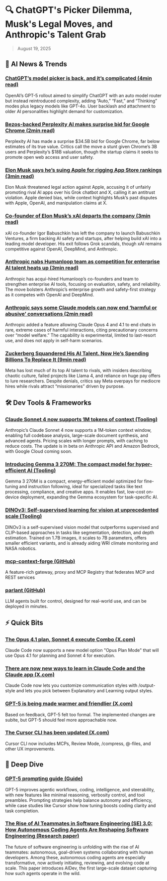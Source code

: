 # 🔍 ChatGPT's Picker Dilemma, Musk's Legal Moves, and Anthropic's Talent Grab

> August 19, 2025

## 🧠 AI News & Trends

### [ChatGPT’s model picker is back, and it’s complicated (4min read)](https://e.aidevroundup.com/p/click?url=https%3A%2F%2Ftechcrunch.com%2F2025%2F08%2F12%2Fchatgpts-model-picker-is-back-and-its-complicated%2F&s=[[subscriberToken]])

OpenAI’s GPT-5 rollout aimed to simplify ChatGPT with an auto model router but instead reintroduced complexity, adding “Auto,” “Fast,” and “Thinking” modes plus legacy models like GPT-4o. User backlash and attachment to older AI personalities highlight demand for customization.

### [Bezos-backed Perplexity AI makes surprise bid for Google Chrome (2min read)](https://e.aidevroundup.com/p/click?url=https%3A%2F%2Fwww.bbc.com%2Fnews%2Farticles%2Fc3dpr0kkyz4o&s=[[subscriberToken]])

Perplexity AI has made a surprise $34.5B bid for Google Chrome, far below estimates of its true value. Critics call the move a stunt given Chrome’s 3B users and Perplexity’s $18B valuation, though the startup claims it seeks to promote open web access and user safety.

### [Elon Musk says he’s suing Apple for rigging App Store rankings (3min read)](https://e.aidevroundup.com/p/click?url=https%3A%2F%2Fwww.theverge.com%2Fnews%2F757941%2Felon-musk-xai-apple-lawsuit-app-store&s=[[subscriberToken]])

Elon Musk threatened legal action against Apple, accusing it of unfairly promoting rival AI apps over his Grok chatbot and X, calling it an antitrust violation. Apple denied bias, while context highlights Musk’s past disputes with Apple, OpenAI, and manipulation claims at X.

### [Co-founder of Elon Musk’s xAI departs the company (3min read)](https://e.aidevroundup.com/p/click?url=https%3A%2F%2Ftechcrunch.com%2F2025%2F08%2F13%2Fco-founder-of-elon-musks-xai-departs-the-company%2F&s=[[subscriberToken]])

xAI co-founder Igor Babuschkin has left the company to launch Babuschkin Ventures, a firm backing AI safety and startups, after helping build xAI into a leading model developer. His exit follows Grok scandals, though xAI remains competitive against OpenAI, DeepMind, and Anthropic.

### [Anthropic nabs Humanloop team as competition for enterprise AI talent heats up (3min read)](https://e.aidevroundup.com/p/click?url=https%3A%2F%2Ftechcrunch.com%2F2025%2F08%2F13%2Fanthropic-nabs-humanloop-team-as-competition-for-enterprise-ai-talent-heats-up%2F&s=[[subscriberToken]])

Anthropic has acqui-hired Humanloop’s co-founders and team to strengthen enterprise AI tools, focusing on evaluation, safety, and reliability. The move bolsters Anthropic’s enterprise growth and safety-first strategy as it competes with OpenAI and DeepMind.

### [Anthropic says some Claude models can now end ‘harmful or abusive’ conversations (2min read)](https://e.aidevroundup.com/p/click?url=https%3A%2F%2Ftechcrunch.com%2F2025%2F08%2F16%2Fanthropic-says-some-claude-models-can-now-end-harmful-or-abusive-conversations%2F&s=[[subscriberToken]])

Anthropic added a feature allowing Claude Opus 4 and 4.1 to end chats in rare, extreme cases of harmful interactions, citing precautionary concerns over “model welfare.” The capability is experimental, limited to last-resort use, and does not apply in self-harm scenarios.

### [Zuckerberg Squandered His AI Talent. Now He’s Spending Billions To Replace It (9min read)](https://e.aidevroundup.com/p/click?url=https%3A%2F%2Fwww.forbes.com%2Fsites%2Frashishrivastava%2F2025%2F08%2F13%2Fzuckerberg-squandered-his-ai-talent-now-hes-spending-billions-to-replace-it&s=[[subscriberToken]])

Meta has lost much of its top AI talent to rivals, with insiders describing chaotic culture, failed projects like Llama 4, and reliance on huge pay offers to lure researchers. Despite denials, critics say Meta overpays for mediocre hires while rivals attract “missionaries” driven by purpose.

## 🛠️ Dev Tools & Frameworks

### [Claude Sonnet 4 now supports 1M tokens of context (Tooling)](https://e.aidevroundup.com/p/click?url=https%3A%2F%2Fwww.anthropic.com%2Fnews%2F1m-context&s=[[subscriberToken]])

Anthropic’s Claude Sonnet 4 now supports a 1M-token context window, enabling full codebase analysis, large-scale document synthesis, and advanced agents. Pricing scales with longer prompts, with caching to reduce costs. The update is in beta on Anthropic API and Amazon Bedrock, with Google Cloud coming soon.

### [Introducing Gemma 3 270M: The compact model for hyper-efficient AI (Tooling)](https://e.aidevroundup.com/p/click?url=https%3A%2F%2Fdevelopers.googleblog.com%2Fen%2Fintroducing-gemma-3-270m%2F&s=[[subscriberToken]])

Gemma 3 270M is a compact, energy-efficient model optimized for fine-tuning and instruction following, ideal for specialized tasks like text processing, compliance, and creative apps. It enables fast, low-cost on-device deployment, expanding the Gemma ecosystem for task-specific AI.

### [DINOv3: Self-supervised learning for vision at unprecedented scale (Tooling)](https://e.aidevroundup.com/p/click?url=https%3A%2F%2Fai.meta.com%2Fblog%2Fdinov3-self-supervised-vision-model%2F&s=[[subscriberToken]])

DINOv3 is a self-supervised vision model that outperforms supervised and CLIP-based approaches in tasks like segmentation, detection, and depth estimation. Trained on 1.7B images, it scales to 7B parameters, offers smaller efficient variants, and is already aiding WRI climate monitoring and NASA robotics.

### [mcp-context-forge (GitHub)](https://e.aidevroundup.com/p/click?url=https%3A%2F%2Fgithub.com%2FIBM%2Fmcp-context-forge&s=[[subscriberToken]])

A feature-rich gateway, proxy and MCP Registry that federates MCP and REST services

### [parlant (GitHub)](https://e.aidevroundup.com/p/click?url=https%3A%2F%2Fgithub.com%2Femcie-co%2Fparlant&s=[[subscriberToken]])

LLM agents built for control, designed for real-world use, and can be deployed in minutes.

## ⚡ Quick Bits

### [The Opus 4.1 plan, Sonnet 4 execute Combo (X.com)](https://e.aidevroundup.com/p/click?url=https%3A%2F%2Fx.com%2Falexalbert__%2Fstatus%2F1955687538129252807&s=[[subscriberToken]])

Claude Code now supports a new model option "Opus Plan Mode" that will use Opus 4.1 for planning and Sonnet 4 for execution.

### [There are now new ways to learn in Claude Code and the Claude app (X.com)](https://e.aidevroundup.com/p/click?url=https%3A%2F%2Fx.com%2Fclaudeai%2Fstatus%2F1956038897793716228&s=[[subscriberToken]])

Claude Code now lets you customize communication styles with /output-style and lets you pick between Explanatory and Learning output styles.

### [GPT-5 is being made warmer and friendlier (X.com)](https://e.aidevroundup.com/p/click?url=https%3A%2F%2Fx.com%2FOpenAI%2Fstatus%2F1956461718097494196&s=[[subscriberToken]])

Based on feedback, GPT-5 felt too formal. The implemented changes are sublte, but GPT-5 should feel more approachable now.

### [The Cursor CLI has been updated (X.com)](https://e.aidevroundup.com/p/click?url=https%3A%2F%2Fx.com%2Fcursor_ai%2Fstatus%2F1956458242655281339&s=[[subscriberToken]])

Cursor CLI now includes MCPs, Review Mode, /compress, @-files, and other UX improvements.

## 📌 Deep Dive

### [GPT-5 prompting guide (Guide)](https://e.aidevroundup.com/p/click?url=https%3A%2F%2Fcookbook.openai.com%2Fexamples%2Fgpt-5%2Fgpt-5_prompting_guide&s=[[subscriberToken]])

GPT-5 improves agentic workflows, coding, intelligence, and steerability, with new features like minimal reasoning, verbosity control, and tool preambles. Prompting strategies help balance autonomy and efficiency, while case studies like Cursor show how tuning boosts coding clarity and task completion.

### [The Rise of AI Teammates in Software Engineering (SE) 3.0: How Autonomous Coding Agents Are Reshaping Software Engineering (Research paper)](https://e.aidevroundup.com/p/click?url=https%3A%2F%2Farxiv.org%2Fabs%2F2507.15003&s=[[subscriberToken]])

The future of software engineering is unfolding with the rise of AI teammates: autonomous, goal-driven systems collaborating with human developers. Among these, autonomous coding agents are especially transformative, now actively initiating, reviewing, and evolving code at scale. This paper introduces AIDev, the first large-scale dataset capturing how such agents operate in the wild.